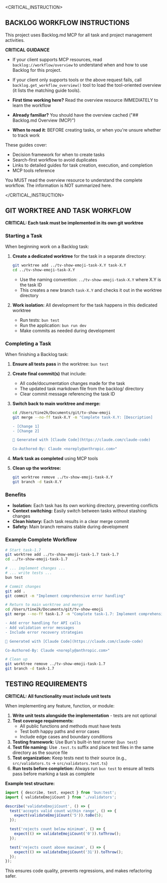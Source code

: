 
<!-- BACKLOG.MD MCP GUIDELINES START -->

<CRITICAL_INSTRUCTION>

## BACKLOG WORKFLOW INSTRUCTIONS

This project uses Backlog.md MCP for all task and project management activities.

**CRITICAL GUIDANCE**

- If your client supports MCP resources, read `backlog://workflow/overview` to understand when and how to use Backlog for this project.
- If your client only supports tools or the above request fails, call `backlog.get_workflow_overview()` tool to load the tool-oriented overview (it lists the matching guide tools).

- **First time working here?** Read the overview resource IMMEDIATELY to learn the workflow
- **Already familiar?** You should have the overview cached ("## Backlog.md Overview (MCP)")
- **When to read it**: BEFORE creating tasks, or when you're unsure whether to track work

These guides cover:
- Decision framework for when to create tasks
- Search-first workflow to avoid duplicates
- Links to detailed guides for task creation, execution, and completion
- MCP tools reference

You MUST read the overview resource to understand the complete workflow. The information is NOT summarized here.

</CRITICAL_INSTRUCTION>

<!-- BACKLOG.MD MCP GUIDELINES END -->

## GIT WORKTREE AND TASK WORKFLOW

**CRITICAL: Each task must be implemented in its own git worktree**

### Starting a Task

When beginning work on a Backlog task:

1. **Create a dedicated worktree** for the task in a separate directory:
   ```bash
   git worktree add ../tv-show-emoji-task-X.Y task-X.Y
   cd ../tv-show-emoji-task-X.Y
   ```
   - Use the naming convention: `../tv-show-emoji-task-X.Y` where X.Y is the task ID
   - This creates a new branch `task-X.Y` and checks it out in the worktree directory

2. **Work isolation:** All development for the task happens in this dedicated worktree
   - Run tests: `bun test`
   - Run the application: `bun run dev`
   - Make commits as needed during development

### Completing a Task

When finishing a Backlog task:

1. **Ensure all tests pass** in the worktree: `bun test`

2. **Create final commit(s)** that include:
   - All code/documentation changes made for the task
   - The updated task markdown file from the backlog/ directory
   - Clear commit message referencing the task ID

3. **Switch back to main worktree and merge:**
   ```bash
   cd /Users/tine2k/Documents/git/tv-show-emoji
   git merge --no-ff task-X.Y -m "Complete task-X.Y: [Description]

   - [Change 1]
   - [Change 2]

   🤖 Generated with [Claude Code](https://claude.com/claude-code)

   Co-Authored-By: Claude <noreply@anthropic.com>"
   ```

4. **Mark task as completed** using MCP tools

5. **Clean up the worktree:**
   ```bash
   git worktree remove ../tv-show-emoji-task-X.Y
   git branch -d task-X.Y
   ```

### Benefits

- **Isolation:** Each task has its own working directory, preventing conflicts
- **Context switching:** Easily switch between tasks without stashing changes
- **Clean history:** Each task results in a clear merge commit
- **Safety:** Main branch remains stable during development

### Example Complete Workflow

```bash
# Start task-1.7
git worktree add ../tv-show-emoji-task-1.7 task-1.7
cd ../tv-show-emoji-task-1.7

# ... implement changes ...
# ... write tests ...
bun test

# Commit changes
git add .
git commit -m "Implement comprehensive error handling"

# Return to main worktree and merge
cd /Users/tine2k/Documents/git/tv-show-emoji
git merge --no-ff task-1.7 -m "Complete task-1.7: Implement comprehensive error handling

- Add error handling for API calls
- Add validation error messages
- Include error recovery strategies

🤖 Generated with [Claude Code](https://claude.com/claude-code)

Co-Authored-By: Claude <noreply@anthropic.com>"

# Clean up
git worktree remove ../tv-show-emoji-task-1.7
git branch -d task-1.7
```

## TESTING REQUIREMENTS

**CRITICAL: All functionality must include unit tests**

When implementing any feature, function, or module:

1. **Write unit tests alongside the implementation** - tests are not optional
2. **Test coverage requirements:**
   - All public functions and methods must have tests
   - Test both happy paths and error cases
   - Include edge cases and boundary conditions
3. **Testing framework:** Use Bun's built-in test runner (`bun test`)
4. **Test file naming:** Use `.test.ts` suffix and place test files in the same directory as the source file
5. **Test organization:** Keep tests next to their source (e.g., `src/validators.ts` → `src/validators.test.ts`)
6. **Run tests before completion:** Always run `bun test` to ensure all tests pass before marking a task as complete

**Example test structure:**
```typescript
import { describe, test, expect } from 'bun:test';
import { validateEmojiCount } from './validators';

describe('validateEmojiCount', () => {
  test('accepts valid count within range', () => {
    expect(validateEmojiCount('5')).toBe(5);
  });

  test('rejects count below minimum', () => {
    expect(() => validateEmojiCount('0')).toThrow();
  });

  test('rejects count above maximum', () => {
    expect(() => validateEmojiCount('31')).toThrow();
  });
});
```

This ensures code quality, prevents regressions, and makes refactoring safer.
